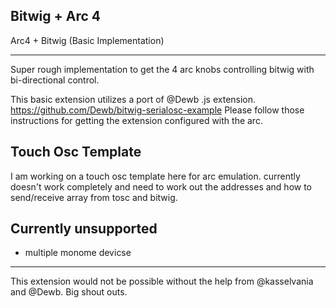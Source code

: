 ## Bitwig + Arc 4
 Arc4 + Bitwig (Basic Implementation)

---
Super rough implementation to get the 4 arc knobs controlling bitwig with bi-directional control.

This basic extension utilizes a port of @Dewb .js extension. https://github.com/Dewb/bitwig-serialosc-example
Please follow those instructions for getting the extension configured with the arc.

## Touch Osc Template
I am working on a touch osc template here for arc emulation. currently doesn't work completely and need to work out the addresses and how to send/receive array from tosc and bitwig.

## Currently unsupported
- multiple monome devicse


---
This extension would not be possible without the help from @kasselvania and @Dewb. Big shout outs.
